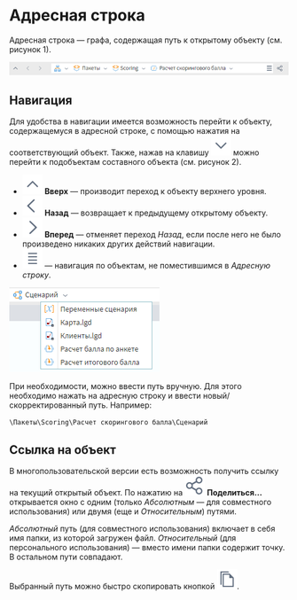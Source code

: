 # Адресная строка

Адресная строка — графа, содержащая путь к открытому объекту (см. рисунок 1).

![Адресная строка.](address-bar-1.png)

## Навигация

Для удобства в навигации имеется возможность перейти к объекту, содержащемуся в адресной строке, с помощью нажатия на соответствующий объект. Также, нажав на клавишу ![down-arrow](../images/icons/toolbar-controls/down_default.svg) можно перейти к подобъектам составного объекта (см. рисунок 2).

* ![up-arrow](../images/icons/toolbar-controls/up_default.svg) **Вверх** — производит переход к объекту верхнего уровня.
* ![left-arrow](../images/icons/toolbar-controls/arrow-l_default.svg) **Назад** — возвращает к предыдущему открытому объекту.
* ![right-arrow](../images/icons/toolbar-controls/arrow-r_default.svg) **Вперед** — отменяет переход *Назад*, если после него не было произведено никаких других действий навигации.
* ![more lines](../images/icons/toolbar-controls/size-type-row_default.svg) — навигация по объектам, не поместившимся  в *Адресную строку*.

![Выбор составного объекта.](address-bar-2.png)

При необходимости, можно ввести путь вручную. Для этого необходимо нажать на адресную строку и ввести новый/скорректированный путь. Например:

```text
\Пакеты\Scoring\Расчет скорингового балла\Сценарий
```

## Ссылка на объект

В многопользовательской версии есть возможность получить ссылку на текущий открытый объект. По нажатию на ![share](../images/icons/toolbar-controls/share_default.svg) **Поделиться…** открывается окно с одним (только *Абсолютным* — для совместного использования) или двумя (еще и *Относительным*) путями.

*Абсолютный* путь (для совместного использования) включает в себя имя папки, из которой загружен файл. *Относительный* (для персонального использования) — вместо имени папки содержит точку. В остальном пути совпадают.

Выбранный путь можно быстро скопировать кнопкой ![copy](../images/icons/toolbar-controls/copy_default.svg).
